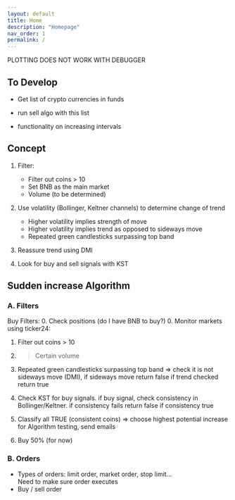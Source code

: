 ```yaml
---
layout: default
title: Home
description: "Homepage"
nav_order: 1
permalink: /
---
```


PLOTTING DOES NOT WORK WITH DEBUGGER

## To Develop

- Get list of crypto currencies in funds
- run sell algo with this list


- functionality on increasing intervals



## Concept
1. Filter:
    - Filter out coins > 10
    - Set BNB as the main market
    - Volume (to be determined)
2. Use volatility (Bollinger, Keltner channels) to determine change of trend
    - Higher volatility implies strength of move
    - Higher volatility implies trend as opposed to sideways move
    - Repeated green candlesticks surpassing top band
    
    
3. Reassure trend using DMI
4. Look for buy and sell signals with KST


## Sudden increase Algorithm

### A. Filters

Buy Filters:
0. Check positions (do I have BNB to buy?)
0. Monitor markets using ticker24:
1. Filter out coins > 10
1. > Certain volume 
1. Repeated green candlesticks surpassing top band => check it is not sideways move (DMI),
    if sideways move return false
    if trend checked return true
    
2. Check KST for buy signals. 
    if buy signal, check consistency in Bollinger/Keltner.
        if consistency fails return false
        if consistency true

3. Classify all TRUE (consistent coins) => choose highest potential increase
    for Algorithm testing, send emails
4. Buy 50% (for now)

### B. Orders

- Types of orders: limit order, market order, stop limit...  
    Need to make sure order executes
- Buy / sell order
    